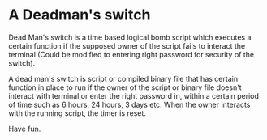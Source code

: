 # A Deadman's switch
Dead Man's switch is a time based logical bomb script which executes a certain function if the supposed owner of the script fails to interact the terminal (Could be modified to entering right password for security of the switch).

A dead man's switch is script or compiled binary file that has certain function in place to run if the owner of the script or binary file doesn't interact with terminal or enter the right password in, within a certain period of time such as 6 hours, 24 hours, 3 days etc. When the owner interacts with the running script, the timer is reset. 

Have fun.
